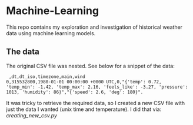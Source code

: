 # Machine-Learning

This repo contains my exploration and investigation of historical weather data using machine learning models.

## The data 
The original CSV file was nested. See below for a snippet of the data:
```
 ,dt,dt_iso,timezone,main,wind
0,315532800,1980-01-01 00:00:00 +0000 UTC,0,"{'temp': 0.72, 'temp_min': -1.42, 'temp_max': 2.16, 'feels_like': -3.27, 'pressure': 1013, 'humidity': 86}","{'speed': 2.6, 'deg': 180}".
```
It was tricky to retrieve the required data, so I created a new CSV file with just the data I wanted (unix time and temperature). I did that via:  *creating_new_csv.py*

